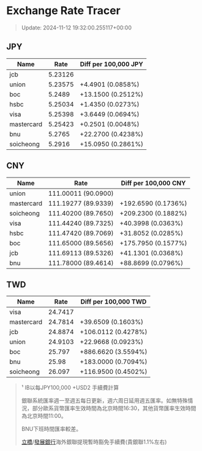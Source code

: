 # Exchange Rate Tracer

> Update: 2024-11-12 19:32:00.255117+00:00

## JPY

| Name       |    Rate | Diff per 100,000 JPY   |
|------------|---------|------------------------|
| jcb        | 5.23126 |                        |
| union      | 5.23575 | +4.4901 (0.0858%)      |
| boc        | 5.2489  | +13.1500 (0.2512%)     |
| hsbc       | 5.25034 | +1.4350 (0.0273%)      |
| visa       | 5.25398 | +3.6449 (0.0694%)      |
| mastercard | 5.25423 | +0.2501 (0.0048%)      |
| bnu        | 5.2765  | +22.2700 (0.4238%)     |
| soicheong  | 5.2916  | +15.0950 (0.2861%)     |

## CNY

| Name       | Rate                | Diff per 100,000 CNY   |
|------------|---------------------|------------------------|
| union      | 111.00011	(90.0900) |                        |
| mastercard | 111.19277	(89.9339) | +192.6590 (0.1736%)    |
| soicheong  | 111.40200	(89.7650) | +209.2300 (0.1882%)    |
| visa       | 111.44240	(89.7325) | +40.3998 (0.0363%)     |
| hsbc       | 111.47420	(89.7069) | +31.8052 (0.0285%)     |
| boc        | 111.65000	(89.5656) | +175.7950 (0.1577%)    |
| jcb        | 111.69113	(89.5326) | +41.1301 (0.0368%)     |
| bnu        | 111.78000	(89.4614) | +88.8699 (0.0796%)     |

## TWD

| Name       |    Rate | Diff per 100,000 TWD   |
|------------|---------|------------------------|
| visa       | 24.7417 |                        |
| mastercard | 24.7814 | +39.6509 (0.1603%)     |
| jcb        | 24.8874 | +106.0112 (0.4278%)    |
| union      | 24.9103 | +22.9668 (0.0923%)     |
| boc        | 25.797  | +886.6620 (3.5594%)    |
| bnu        | 25.98   | +183.0000 (0.7094%)    |
| soicheong  | 26.097  | +116.9500 (0.4502%)    |


> ¹ IB以每JPY100,000 +USD2 手續費計算
>
> 銀聯系統匯率週一至週五每日更新，週六周日延用週五匯率。如無特殊情況，部分歐系貨幣匯率生效時間為北京時間16:30，其他貨幣匯率生效時間為北京時間11:00。
>
> BNU下班時間匯率較差。
>
> [立橋](https://www.wlbank.com.mo/uploads/ueditor/file/20181211/1544536513900230.pdf)/[發展銀行](https://www.mdb.com.mo/Service_Charges_20230728.pdf)海外銀聯提現暫時豁免手續費(貴銀聯1.1%左右)

